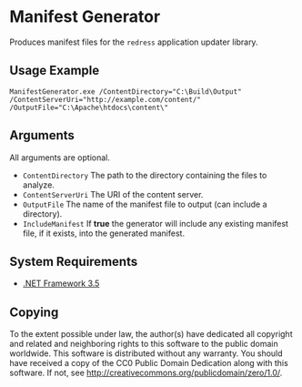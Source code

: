 # Manifest Generator

Produces manifest files for the `redress` application updater library.

## Usage Example

	ManifestGenerator.exe /ContentDirectory="C:\Build\Output" /ContentServerUri="http://example.com/content/" /OutputFile="C:\Apache\htdocs\content\"

## Arguments

All arguments are optional.

* `ContentDirectory` The path to the directory containing the files to analyze.
* `ContentServerUri` The URI of the content server.
* `OutputFile` The name of the manifest file to output (can include a directory).
* `IncludeManifest` If __true__ the generator will include any existing manifest file, if it exists, into the generated manifest.

## System Requirements

* [.NET Framework 3.5](http://www.microsoft.com/download/details.aspx?id=22)

## Copying

To the extent possible under law, the author(s) have dedicated all copyright and related and neighboring rights to this software to the public domain worldwide. This software is distributed without any warranty.
You should have received a copy of the CC0 Public Domain Dedication along with this software. If not, see <http://creativecommons.org/publicdomain/zero/1.0/>.
